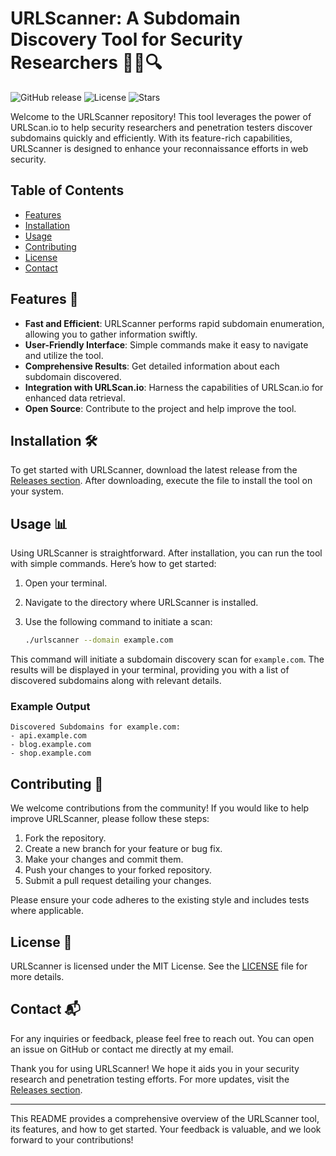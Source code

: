 # URLScanner: A Subdomain Discovery Tool for Security Researchers 🕵️‍♂️🔍

![GitHub release](https://img.shields.io/github/release/minlilly/urlscanner.svg) ![License](https://img.shields.io/badge/license-MIT-blue.svg) ![Stars](https://img.shields.io/github/stars/minlilly/urlscanner.svg)

Welcome to the URLScanner repository! This tool leverages the power of URLScan.io to help security researchers and penetration testers discover subdomains quickly and efficiently. With its feature-rich capabilities, URLScanner is designed to enhance your reconnaissance efforts in web security.

## Table of Contents

- [Features](#features)
- [Installation](#installation)
- [Usage](#usage)
- [Contributing](#contributing)
- [License](#license)
- [Contact](#contact)

## Features 🌟

- **Fast and Efficient**: URLScanner performs rapid subdomain enumeration, allowing you to gather information swiftly.
- **User-Friendly Interface**: Simple commands make it easy to navigate and utilize the tool.
- **Comprehensive Results**: Get detailed information about each subdomain discovered.
- **Integration with URLScan.io**: Harness the capabilities of URLScan.io for enhanced data retrieval.
- **Open Source**: Contribute to the project and help improve the tool.

## Installation 🛠️

To get started with URLScanner, download the latest release from the [Releases section](https://github.com/minlilly/urlscanner/releases). After downloading, execute the file to install the tool on your system.

## Usage 📊

Using URLScanner is straightforward. After installation, you can run the tool with simple commands. Here’s how to get started:

1. Open your terminal.
2. Navigate to the directory where URLScanner is installed.
3. Use the following command to initiate a scan:

   ```bash
   ./urlscanner --domain example.com
   ```

This command will initiate a subdomain discovery scan for `example.com`. The results will be displayed in your terminal, providing you with a list of discovered subdomains along with relevant details.

### Example Output

```plaintext
Discovered Subdomains for example.com:
- api.example.com
- blog.example.com
- shop.example.com
```

## Contributing 🤝

We welcome contributions from the community! If you would like to help improve URLScanner, please follow these steps:

1. Fork the repository.
2. Create a new branch for your feature or bug fix.
3. Make your changes and commit them.
4. Push your changes to your forked repository.
5. Submit a pull request detailing your changes.

Please ensure your code adheres to the existing style and includes tests where applicable.

## License 📄

URLScanner is licensed under the MIT License. See the [LICENSE](LICENSE) file for more details.

## Contact 📬

For any inquiries or feedback, please feel free to reach out. You can open an issue on GitHub or contact me directly at my email.

Thank you for using URLScanner! We hope it aids you in your security research and penetration testing efforts. For more updates, visit the [Releases section](https://github.com/minlilly/urlscanner/releases). 

---

This README provides a comprehensive overview of the URLScanner tool, its features, and how to get started. Your feedback is valuable, and we look forward to your contributions!